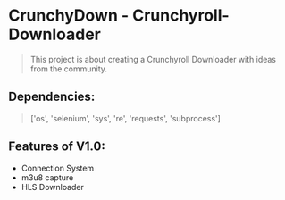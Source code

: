 # CrunchyDown - Crunchyroll-Downloader
> This project is about creating a Crunchyroll Downloader with ideas from the community.

## Dependencies:
> ['os', 'selenium', 'sys', 're', 'requests', 'subprocess']

## Features of V1.0:
* Connection System  
* m3u8 capture
* HLS Downloader
